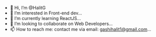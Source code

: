 - 👋 Hi, I’m @HalitG
- 👀 I’m interested in Front-end dev...
- 🌱 I’m currently learning ReactJS...
- 💞️ I’m looking to collaborate on Web Developers...
- 📫 How to reach me: contact me via email: gashihalit1@gmail.com...

<!---
HalitG/HalitG is a ✨ special ✨ repository because its `README.md` (this file) appears on your GitHub profile.
You can click the Preview link to take a look at your changes.
--->
